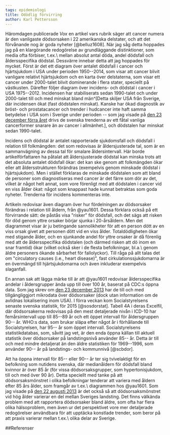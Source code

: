 ```yaml
---
tags: epidemiologi
title: Odödlig förvirring
author: Karl Pettersson
---
```


Häromdagen publicerade *Vox* en artikel vars rubrik säger att cancer numera är
den vanligaste dödsorsaken i 22 amerikanska delstater, och att det förvånande
nog är goda nyheter [@belluz1608]. När jag såg detta hoppades jag på en
klargörande redogörelse av grundläggande distinktioner, som media ofta
förbiser, t.ex.\ mellan absolut antal döda, andel dödsfall och åldersspecifika
dödstal. Dessvärre innebar detta att jag hoppades för mycket. Först är det ett
diagram över antalet dödsfall i cancer och hjärtsjukdom i USA under perioden
1950--2014, som visar att cancer blivit vanligare relativt hjärtsjukdom och en
karta över delstaterna, som visar ett cancer under 2000-talet blivit
dominerande i flera stater, speciellt på västkusten. Därefter följer diagram
över incidens- och dödstal i cancer i USA 1975--2012. Incidensen har
stabiliserats sedan 1990-talet och under 2000-talet till och med minskat bland
män^[Detta skiljer USA från Sverige, där incidensen ökat (fast dödstalen
minskat). Kanske har ökad diagnostik av bröst- och prostatacancer och trender i
hudcancer inte haft samma betydelse i USA som i Sverige under perioden -- som
jag visade på [den 23 december förra
året](http://klpn.se/2015/12/23/skylla-pa-otur/) drivs de svenska trenderna av
ett fåtal vanliga cancerformer snarare än av cancer i allmänhet.], och
dödstalen har minskat sedan 1990-talet.

Incidens och dödstal är antalet rapporterade sjukdomsfall och dödsfall i
relation till folkmängden: det som redovisas är åldersjusterade tal, som är en 
sammanvägning av dessa tal för smalare åldersintervall.
Här borde artikelförfattaren ha påtalat att åldersjusterade dödstal kan minska
trots att det absoluta antalet dödsfall ökar: det kan ske genom att folkmängden
ökar eller att åldersstrukturen förändras (exempelvis genom minskade dödstal i
hjärtsjukdom). Men i stället förklaras de minskade dödstalen som att bland de
personer som diagnostiseras med cancer är det färre som dör av det, vilket är
något helt annat, som vore förenligt med att dödstalen i cancer vid en viss
ålder ökat: något som knappast hade kunnat betraktas som goda nyheter.
Trenderna för incidens kommenteras inte.

Artikeln redovisar även diagram över hur fördelningen av dödsorsaker förändras
i relation till åldern, från @yau1601. Dessa förklara också på ett förvirrande
sätt: de påstås visa "risker" för dödsfall, och det sägs att risken för död
genom yttre orsaker börjar sjunka i 20-årsåldern. Men det diagrammet visar är
ju betingande sannolikheter för att en person dött av en viss orsak givet att
personen dött vid en viss ålder. Totaldödligheten ökar med stigande ålder, och
en sjunkande andel för yttre orsaker är då förenlig med att de åldersspecifika
dödstalen (och därmed risken att dö inom en snar framtid) ökar (vilket också
sker i de flesta befolkningar, bl.a.\ genom äldre personers ökande sårbarhet för
fallolyckor). Till råga på allt talas det om "circulatory causes (i.e., heart
disease)", fast cirkulationssjukdomarna är en övermängd till hjärtsjukdomarna
och även inkluderar exempelvis slaganfall.

En annan sak att lägga märke till är att @yau1601 redovisar åldersspecifika
andelar i åldersgrupper ända upp till över 100 år, baserat på CDC:s öppna data.
Som jag skrev om [den 23 december
2013](http://klpn.se/2013/12/23/namnd-men-anda-glomd/) har de till och med
tillgängliggjort mikrodata över dödsorsaker (dock utan information om de
avlidnas lokalisering inom USA). I förra veckan kom Socialstyrelsens senaste
svenska statistik, för 2015 [@sosdorstat]. Tabell 4A i deras Excelfil, där
dödsorsakerna redovisas på den mest detaljerade nivån i ICD-10 har
femårsintervall upp till 85--89 år och ett öppet intervall för åldersgruppen
90-- år. WHO:s data, som brukar släpa efter något år i förhållande till
Socialstyrelsen, har 95-- år som öppet intervall. Socialstyrelsens
statistikdatabas, som, såvitt jag vet, är den enda öppna källan till aktuell
statistik över dödsorsaker på landstingsnivå använder 85-- år. Detta är till
och med mindre detaljerat än den äldre statistiken för 1969--1996, som använder
90-- år på landstings- och kommunnivå [@scbdor].

Att ha öppna intervall för 85-- eller 90-- år ter sig tvivelaktigt för en
befolkning som nutidens svenska, där medianåldern för dödsfall bland kvinnor är
över 85 år (för vissa dödsorsaksgrupper, som hypertonisjukdom, till och med
över 90 år). Detta speciellt med tanke på att dödsorsaksmönstret i olika
befolkningar tenderar att
variera med åldern efter 85 års ålder, som framgår av t.ex.\ diagrammen hos
@yau1601. Som jag visade på [den 22 augusti
2013](http://diversepedanteri.blogspot.se/2013/08/daligt-inflytande.html) är
det också så att dödsorsaksmönstret vid hög ålder varierar en del mellan
Sveriges landsting. Det finns välkända problem med att rapportera dödsorsaker bland
äldre, som ofta har flera olika hälsoproblem, men även ur det perspektivet vore
mer detaljerade redogörelser användbara för att upptäcka konstlade trender, som
beror på att praxis varierar mellan t.ex.\ olika delar av Sverige.

##Referenser
